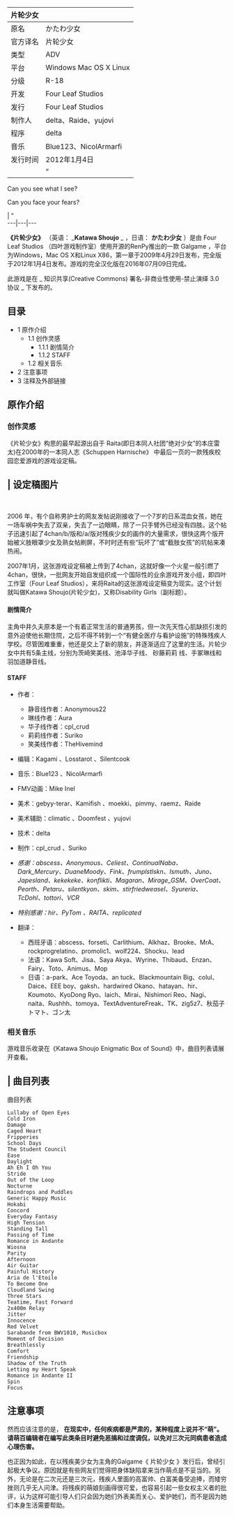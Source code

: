 |  片轮少女  ||
|---|---|
|原名  |  かたわ少女   |
|官方译名  |  片轮少女   |
|类型  |  ADV   |
|平台  |  Windows  Mac OS X  Linux   |
|分级  |  R-18   |
|开发  |  Four Leaf Studios   |
|发行  |  Four Leaf Studios   |
|制作人  |  delta、Raide、yujovi   |
|程序  |  delta   |
|音乐  |  Blue123、NicolArmarfi   |
|发行时间  |  2012年1月4日   |
||  “|

Can you see what I see?

Can you face your fears?

|  ”  
---|---|---  
  
**《片轮少女》** （英语： _**Katawa Shoujo** _ ，日语： **かたわ少女** ）是由  Four Leaf Studios
（四叶游戏制作室）使用开源的RenPy推出的一款  Galgame  ，平台为Windows，Mac OS X和Linux
X86，第一章于2009年4月29日发布，完全版于2012年1月4日发布。游戏的完全汉化版在2016年07月09日完成。

此游戏是在 _ 知识共享(Creative Commons) 署名-非商业性使用-禁止演绎 3.0 协议  _ 下发布的。

##  目录

  * 1  原作介绍 
    * 1.1  创作灵感 
      * 1.1.1  剧情简介 
      * 1.1.2  STAFF 
    * 1.2  相关音乐 
  * 2  注意事项 
  * 3  注释及外部链接 

##  原作介绍

###  创作灵感

《片轮少女》构思的最早起源出自于 Raita(即日本同人社团“绝对少女”的本庄雷太)在2000年的一本同人志《Schuppen Harnische》
中最后一页的一款残疾校园恋爱游戏的游戏设定稿。

|  设定稿图片  
---  
</br>  
  
2006
年，有个自称男护士的网友发帖说刚接收了一个7岁的日系混血女孩，她在一场车祸中失去了双亲，失去了一边眼睛，除了一只手臂外已经没有四肢。这个帖子迅速引起了4chan/b/版和/a/版对残疾少女的画作的大量需求，很快这两个版开始被义肢眼罩少女及熟女帖刷屏，不时时还有些“玩坏了”或“截肢女孩”的坑帖来凑热闹。

2007年1月，这张游戏设定稿被上传到了4chan，这就好像一个火星一般引燃了4chan，很快，一批网友开始自发组织成一个国际性的业余游戏开发小组，即四叶工作室（Four
Leaf Studios），来将Raita的这张游戏设定稿变为现实。这个计划就叫做Katawa Shoujo(片轮少女)，又称Disability
Girls（副标题）。

####  剧情简介

主角中井久夫原本是一个有着正常生活的普通男孩，但一次先天性心肌缺损引发的意外迫使他长期住院，之后不得不转到一个“有健全医疗与看护设施”的特殊残疾人学校。尽管困难重重，他还是交上了新的朋友，并逐渐适应了这里的生活。片轮少女中共有5条主线，分别为茨崎笑美线、池泽华子线、
砂藤莉莉  线、手冢琳线和羽加道静音线。

####  STAFF

  * 作者： 
    * 静音线作者：Anonymous22 
    * 琳线作者：Aura 
    * 华子线作者：cpl_crud 
    * 莉莉线作者：Suriko 
    * 笑美线作者：TheHivemind 
  * 编辑：Kagami 、Losstarot 、Silentcook 
  * 音乐：Blue123 、NicolArmarfi 
  * FMV动画：Mike Inel 
  * 美术：gebyy-terar、Kamifish 、moekki、pimmy、raemz、Raide 
  * 美术辅助：climatic 、Doomfest 、yujovi 
  * 技术：delta 
  * 制作：cpl_crud 、Suriko 

  * _感谢：abscess、Anonymous、Celiest、ContinualNaba、Dark_Mercury、DuaneMoody、Fink、frumplstlskn、Ismuth、Juno、Japesland、kekekeke、konflikti、Magaran、Mirage_GSM、OverCoat、Peorth、Petaru、silentkyon、skim、stirfriedweasel、Syureria、TcDohl、tottori、VCR_
  * _特别感谢：hir、PyTom 、RAITA、replicated_

  * 翻译： 
    * 西班牙语：abscess、forseti、Carlithium、Alkhaz、Brooke、MrA、rockprogrelatino、promolic1、wolf224、Shocku、lead 
    * 法语：Kawa Soft、Jisa、Saya Akya、Wyrine、Thibaud、Enzan、Fairy、Toto、Animus、Mop 
    * 日语：a-park、Ace Toyoda、an tuck、Blackmountain Big、colul、Daice、EEE boy、gaksh、hardwired Okano、hatayan、hir、Koumoto、KyoDong Ryo、laich、Mirai、Nishimori Reo、Nagi、naita、Rushhh、tomoya、TextAdventureFreak、TK、zig5z7、秋茄子トマト、ゴン太 

###  相关音乐

游戏音乐收录在《Katawa Shoujo Enigmatic Box of Sound》中，曲目列表请展开查看。

|  曲目列表  
---  
曲目列表 </br>

    
    
    Lullaby of Open Eyes 
    Cold Iron 
    Damage 
    Caged Heart 
    Fripperies 
    School Days 
    The Student Council 
    Ease 
    Daylight 
    Ah Eh I Oh You 
    Stride 
    Out of the Loop 
    Nocturne 
    Raindrops and Puddles 
    Generic Happy Music 
    Hokabi 
    Concord 
    Everyday Fantasy 
    High Tension 
    Standing Tall 
    Passing of Time 
    Romance in Andante 
    Wiosna 
    Parity 
    Afternoon 
    Air Guitar 
    Painful History 
    Aria de l'Etoile 
    To Become One 
    Cloudland Swing 
    Three Stars 
    Teatime, Fast Forward 
    2x400m Relay 
    Jitter 
    Innocence 
    Red Velvet 
    Sarabande from BWV1010, Musicbox 
    Moment of Decision 
    Breathlessly 
    Comfort 
    Friendship 
    Shadow of the Truth 
    Letting my Heart Speak 
    Romance in Andante II 
    Spin 
    Focus
      
  
##  注意事项

然而应该注意的是，
**在现实中，任何疾病都是严肃的，某种程度上说并不“萌”。请萌百编辑者在编写此类条目时避免恶搞和过度调侃，以免对三次元同病患者造成心理伤害。**

也正因为如此，在以残疾美少女为主角的Galgame《  片轮少女
》发行后，曾经引起极大争议。原因就是有些网友们觉得把身体缺陷拿来当作萌点是不妥当的。另外，无论是在二次元还是三次元，残疾人里面的高富帅、白富美备受追捧，而矮穷挫则几乎无人问津。将残疾的萌娘刻画得很可爱，也容易引起一些女权主义者的批评，认为这样可能引导人们只会因为她们外表美而关心、爱护她们，而不是因为她们本身生活需要帮助。